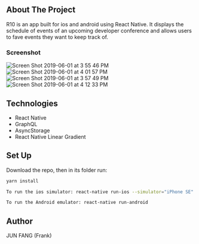 ## About The Project

R10 is an app built for ios and android using React Native. It displays the schedule of events of an upcoming developer conference and allows users to fave events they want to keep track of.

### Screenshot

![Screen Shot 2019-06-01 at 3 55 46 PM](https://user-images.githubusercontent.com/30378034/58754516-b776a180-8486-11e9-863a-64a93c43f9d0.png)
![Screen Shot 2019-06-01 at 4 01 57 PM](https://user-images.githubusercontent.com/30378034/58754518-b9406500-8486-11e9-8b29-7c33f29d95f1.png)
![Screen Shot 2019-06-01 at 3 57 49 PM](https://user-images.githubusercontent.com/30378034/58754519-bcd3ec00-8486-11e9-8743-388af0b34eb9.png)
![Screen Shot 2019-06-01 at 4 12 33 PM](https://user-images.githubusercontent.com/30378034/58754576-27d1f280-8488-11e9-87c8-dfc526752e30.png)

## Technologies

- React Native
- GraphQL
- AsyncStorage
- React Native Linear Gradient

## Set Up

Download the repo, then in its folder run:

```bash
yarn install
```

```bash
To run the ios simulator: react-native run-ios --simulator="iPhone SE"

To run the Android emulator: react-native run-android

```

## Author

JUN FANG (Frank)
